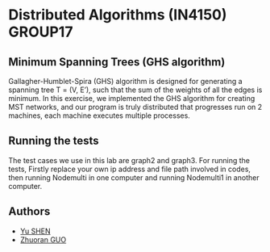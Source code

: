 # Distributed Algorithms (IN4150) GROUP17
## Minimum Spanning Trees (GHS algorithm)
Gallagher-Humblet-Spira (GHS) algorithm is designed for generating a spanning tree T = (V, E’), such that the sum of the weights of all the edges is minimum. In this exercise, we implemented the GHS algorithm for creating MST networks, and our program is truly distributed that progresses run on 2 machines, each machine executes multiple processes. 

## Running the tests
The test cases we use in this lab are graph2 and graph3. For running the tests, Firstly replace your own ip address and file path involved in codes, then running Nodemulti in one computer and running Nodemulti1 in another computer.


## Authors
- [Yu SHEN](https://github.com/tokisamu/)
- [Zhuoran GUO](https://github.com/guozhuoran918) 
